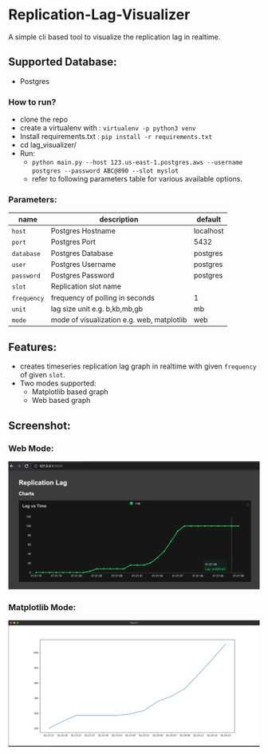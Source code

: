 # Replication-Lag-Visualizer

A simple cli based tool to visualize the replication lag in realtime.


## Supported Database:
- Postgres

### How to run?
- clone the repo
- create a virtualenv with : `virtualenv -p python3 venv`
- Install requirements.txt : `pip install -r requirements.txt`
- cd lag_visualizer/
- Run:
  - `python main.py --host 123.us-east-1.postgres.aws --username postgres --password ABC@890 --slot myslot`
  - refer to following parameters table for various available options.
### Parameters:
| name | description|default|
|--------|---|---|
| `host` | Postgres Hostname	| localhost
| `port` | Postgres Port	| 5432
| `database` | Postgres Database	| postgres
| `user` | Postgres Username	| postgres
| `password` | Postgres Password | postgres
| `slot` | Replication slot name	|
| `frequency` | frequency of polling in seconds	| 1
| `unit` | lag size unit e.g. b,kb,mb,gb	| mb
| `mode` | mode of visualization e.g. web, matplotlib	| web

## Features:
- creates timeseries replication lag graph in realtime with given `frequency` of given `slot`.
- Two modes supported:
    - Matplotlib based graph
    - Web based graph

## Screenshot:
### Web Mode:
![alt text](img/web.png)

### Matplotlib Mode:
![alt text](img/matplotlib.png)

